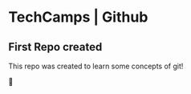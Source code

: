 # TechCamps | Github 

## First Repo created 

This repo was created to learn some concepts of git!

:star2:
 
